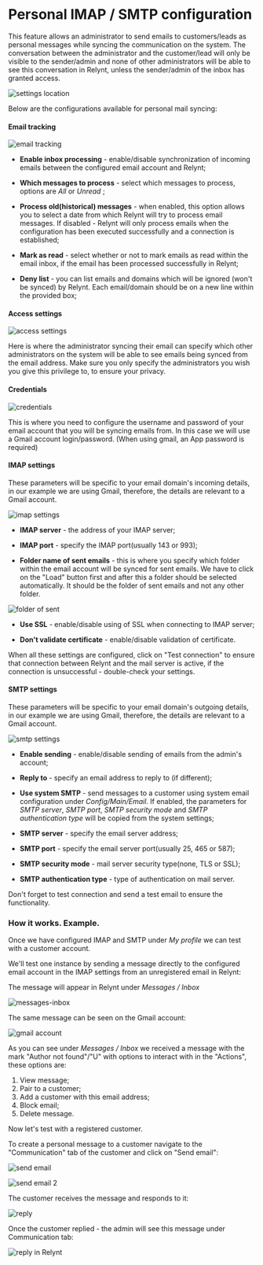Personal IMAP / SMTP configuration
====

This feature allows an administrator to send emails to customers/leads as personal messages while syncing the communication on the system. The conversation between the administrator and the customer/lead will only be visible to the sender/admin and none of other administrators will be able to see this conversation in Relynt, unless the sender/admin of the inbox has granted access.


![settings location](location.png)

Below are the configurations available for personal mail syncing:

#### Email tracking

![email tracking](email_tracking.png)

* **Enable inbox processing** - enable/disable synchronization of incoming emails between the configured email account and Relynt;

* **Which messages to process** - select which messages to process, options are _All_ or _Unread_ ;

* **Process old(historical) messages** - when enabled, this option allows you to select a date from which Relynt will try to process email messages. If disabled - Relynt will only process emails when the configuration has been executed successfully and a connection is established;

* **Mark as read** - select whether or not to mark emails as read within the email inbox, if the email has been processed successfully in Relynt;

* **Deny list** - you can list emails and domains which will be ignored (won't be synced) by Relynt. Each email/domain should be on a new line within the provided box;


#### Access settings

![access settings](access_settings.png)

Here is where the administrator syncing their email can specify which other administrators on the system will be able to see emails being synced from the email address. Make sure you only specify the administrators you wish you give this privilege to, to ensure your privacy.

#### Credentials

![credentials](credentials.png)

This is where you need to configure the username and password of your email account that you will be syncing emails from. In this case we will use a Gmail account login/password. (When using gmail, an App password is required)


#### IMAP settings

These parameters will be specific to your email domain's incoming details, in our example we are using Gmail, therefore, the details are relevant to a Gmail account.

![imap settings](test_connection.png)

* **IMAP server** - the address of your IMAP server;

* **IMAP port** - specify the IMAP port(usually 143 or 993);

* **Folder name of sent emails** - this is where you specify which folder within the email account will be synced for sent emails. We have to click on the "Load" button first and after this a folder should be selected automatically. It should be the folder of sent emails and not any other folder.

![folder of sent](folder_of_sent.png)

* **Use SSL** - enable/disable using of SSL when connecting to IMAP server;

* **Don't validate certificate** - enable/disable validation of certificate.

When all these settings are configured, click on "Test connection" to ensure that connection between Relynt and the mail server is active, if the connection is unsuccessful - double-check your settings.


#### SMTP settings

These parameters will be specific to your email domain's outgoing details, in our example we are using Gmail, therefore, the details are relevant to a Gmail account.

![smtp settings](smtp.png)

* **Enable sending** - enable/disable sending of emails from the admin's account;

* **Reply to** - specify an email address to reply to (if different);

* **Use system SMTP** - send messages to a customer using system email configuration under _Config/Main/Email_. If enabled, the parameters for _SMTP server_, _SMTP port_, _SMTP security mode_ and _SMTP authentication type_ will be copied from the system settings;

* **SMTP server** - specify the email server address;

* **SMTP port** - specify the email server port(usually 25, 465 or 587);

* **SMTP security mode** - mail server security type(none, TLS or SSL);

* **SMTP authentication type** - type of authentication on mail server.

Don't forget to test connection and send a test email to ensure the functionality.


### How it works. Example.

Once we have configured IMAP and SMTP under _My profile_ we can test with a customer account.

We'll test one instance by sending a message directly to the configured email account in the IMAP settings from an unregistered email in Relynt:

The message will appear in Relynt under _Messages / Inbox_

![messages-inbox](inbox_Relynt.png)

The same message can be seen on the Gmail account:

![gmail account](inbox_gmail.png)

As you can see under _Messages / Inbox_ we received a message with the mark "Author not found"/"U" with options to interact with in the "Actions", these options are:
1. View message;
2. Pair to a customer;
3. Add a customer with this email address;
4. Block email;
5. Delete message.

Now let's test with a registered customer.

To create a personal message to a customer navigate to the "Communication" tab of the customer and click on "Send email":

![send email](communication_tab.png)

![send email 2](sent1.png)

The customer receives the message and responds to it:

![reply](reply1.png)

Once the customer replied - the admin will see this message under Communication tab:

![reply in Relynt](reply_Relynt.png)
